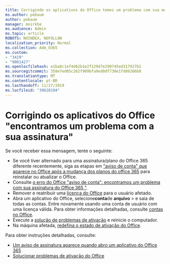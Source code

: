 ```yaml
---
title: Corrigindo os aplicativos do Office temos um problema com sua mensagem de assinatura
ms.author: pebaum
author: pebaum
manager: mnirkhe
ms.audience: Admin
ms.topic: article
ROBOTS: NOINDEX, NOFOLLOW
localization_priority: Normal
ms.collection: Adm_O365
ms.custom:
- "3419"
- "9001427"
ms.openlocfilehash: e1ba8c1ef4d62b1e2f129d7e299745ed317927b1
ms.sourcegitcommit: 358e7ed05c262f909bfa9ed0df730e1fd89266b8
ms.translationtype: MT
ms.contentlocale: pt-BR
ms.lasthandoff: 11/27/2019
ms.locfileid: "39628194"
---
```

# <a name="fixing-the-office-apps-weve-run-into-a-problem-with-your-subscription-message"></a>Corrigindo os aplicativos do Office "encontramos um problema com a sua assinatura"

Se você receber essa mensagem, tente o seguinte:

- Se você tiver alternado para uma assinatura/plano do Office 365 diferente recentemente, siga as etapas em ["aviso de conta" que aparece no Office após a mudança dos planos do office 365](https://support.office.com/article/account-notice-appears-in-office-after-switching-office-365-plans-857dc33a-1efc-4ce7-ac3f-ef616314e27d) para reinstalar ou atualizar o Office.
- Consulte [o erro do Office "aviso de conta": encontramos um problema com sua assinatura do Office 365 "](https://support.office.com/article/office-error-account-notice-we-ve-run-into-a-problem-with-your-office-365-subscription-17f71ecb-f53c-4f3d-ae18-7230ca1594c1). 
- Remover e reatribuir uma [licença do Office](https://docs.microsoft.com/office365/admin/subscriptions-and-billing/assign-licenses-to-users?view=o365-worldwide#assign-licenses-to-one-user) para o usuário afetado. 
- Abra um aplicativo do Office, selecione**conta**de **arquivo** > e saia de todas as contas. Entre novamente usando uma conta de usuário com uma licença válida. Para obter informações detalhadas, consulte [contas no Office](https://support.office.com/article/628ea040-f265-49de-b986-be09c3ebf8a9).
- Execute a [solução de problemas de ativação](https://aka.ms/SARA-OfficeActivation-Alchemy) e reinicie o computador.
- Na máquina afetada, [redefina o estado de ativação do Office](https://docs.microsoft.com/office365/troubleshoot/activation/reset-office-365-proplus-activation-state).

Para obter instruções detalhadas, consulte: 
- [Um aviso de assinatura aparece quando abro um aplicativo do Office 365](https://support.office.com/article/4cabe32c-f594-4c0e-9191-3d3ade10cceb)
- [Solucionar problemas de ativação do Office](https://support.office.com/article/0d23d3c0-c19c-4b2f-9845-5344fedc4380)